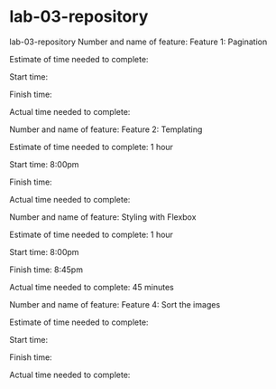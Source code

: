 # lab-03-repository

lab-03-repository
Number and name of feature: Feature 1: Pagination

Estimate of time needed to complete:

Start time:

Finish time:

Actual time needed to complete:

Number and name of feature: Feature 2: Templating

Estimate of time needed to complete: 1 hour

Start time: 8:00pm

Finish time:

Actual time needed to complete:

Number and name of feature: Styling with Flexbox

Estimate of time needed to complete: 1 hour

Start time: 8:00pm

Finish time: 8:45pm

Actual time needed to complete: 45 minutes

Number and name of feature: Feature 4: Sort the images

Estimate of time needed to complete:

Start time:

Finish time:

Actual time needed to complete: